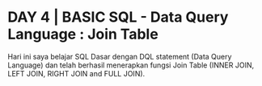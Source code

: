 # DAY 4 | BASIC SQL - Data Query Language : Join Table
Hari ini saya belajar SQL Dasar dengan DQL statement (Data Query Language) dan telah berhasil menerapkan fungsi Join Table (INNER JOIN, LEFT JOIN, RIGHT JOIN and FULL JOIN). 
